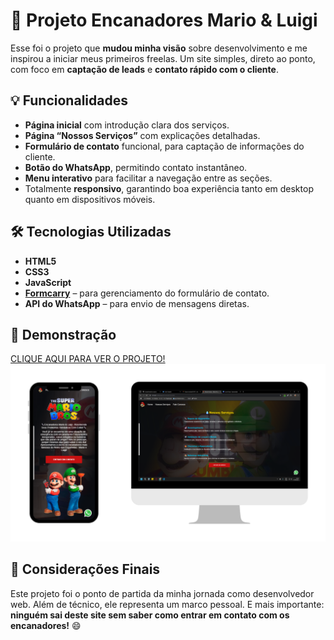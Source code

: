 # 🚿 Projeto Encanadores Mario & Luigi

Esse foi o projeto que **mudou minha visão** sobre desenvolvimento e me inspirou a iniciar meus primeiros freelas. Um site simples, direto ao ponto, com foco em **captação de leads** e **contato rápido com o cliente**.

## 💡 Funcionalidades

- **Página inicial** com introdução clara dos serviços.
- **Página “Nossos Serviços”** com explicações detalhadas.
- **Formulário de contato** funcional, para captação de informações do cliente.
- **Botão do WhatsApp**, permitindo contato instantâneo.
- **Menu interativo** para facilitar a navegação entre as seções.
- Totalmente **responsivo**, garantindo boa experiência tanto em desktop quanto em dispositivos móveis.

## 🛠️ Tecnologias Utilizadas

- **HTML5**
- **CSS3**
- **JavaScript**
- [**Formcarry**](https://formcarry.com/) – para gerenciamento do formulário de contato.
- **API do WhatsApp** – para envio de mensagens diretas.

## 📲 Demonstração

<a href="https://mario-luigi-taupe.vercel.app/">CLIQUE AQUI PARA VER O PROJETO!</a>
<img src="https://raw.githubusercontent.com/crixsanti/mario-luigi/refs/heads/main/mario%20%26%20luigi.png">

## 🚀 Considerações Finais

Este projeto foi o ponto de partida da minha jornada como desenvolvedor web. Além de técnico, ele representa um marco pessoal. E mais importante: **ninguém sai deste site sem saber como entrar em contato com os encanadores!** 😄
